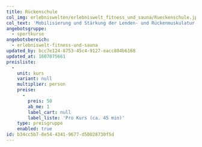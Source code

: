 ```yaml
---
title: Rückenschule
col_img: erlebniswelten/erlebniswelt_fitness_und_sauna/Rueckenschule.jpg
col_text: 'Mobilisierung und Stärkung der Lenden- und Rückenmuskulatur.'
angebotsgruppe:
  - sportkurse
angebotsbereich:
  - erlebniswelt-fitness-und-sauna
updated_by: bcc7e124-8753-45c4-9127-eacc804b6168
updated_at: 1607075661
preisliste:
  -
    unit: kurs
    variant: null
    multiplier: person
    preise:
      -
        preis: 50
        ab_me: 1
        label_cart: null
        label_liste: 'Pro Kurs (ca. 45 min)'
    type: preisgruppe
    enabled: true
id: b34cc5b7-8e54-4341-9677-d50028730f5d
---
```

